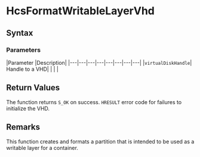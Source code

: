 # HcsFormatWritableLayerVhd

## Syntax

### Parameters
|Parameter     |Description|
|---|---|---|---|---|---|---|---| 
|`virtualDiskHandle`| Handle to a VHD|
|    |    | 



## Return Values

The function returns `S_OK` on success. `HRESULT` error code for failures to initialize the VHD.

## Remarks
This function creates and formats a partition that is intended to be used as a writable layer for a container.